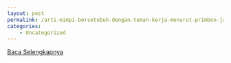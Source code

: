 ```yaml
---
layout: post
permalink: /arti-mimpi-bersetubuh-dengan-teman-kerja-menurut-primbon-jawa/
categories:
    - Uncategorized
---
```


[Baca Selengkapnya](/05)